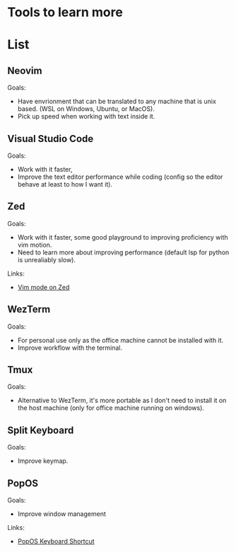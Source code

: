 # Tools to learn more

# List

## Neovim

Goals: 

- Have envrionment that can be translated to any machine that is unix based. (WSL on Windows, Ubuntu, or MacOS).
- Pick up speed when working with text inside it.

## Visual Studio Code

Goals: 

- Work with it faster, 
- Improve the text editor performance while coding (config so the editor behave at least to how I want it).

## Zed 

Goals: 

- Work with it faster, some good playground to improving proficiency with vim motion.
- Need to learn more about improving performance (default lsp for python is unrealiably slow).

Links:

- [Vim mode on Zed](https://zed.dev/docs/vim)

## WezTerm

Goals:

- For personal use only as the office machine cannot be installed with it.
- Improve workflow with the terminal.

## Tmux

Goals:

- Alternative to WezTerm, it's more portable as I don't need to install it on the host machine (only for office machine running on windows).

## Split Keyboard

Goals:

- Improve keymap.

## PopOS

Goals:

- Improve window management

Links:

- [PopOS Keyboard Shortcut](https://support.system76.com/articles/pop-keyboard-shortcuts/)

